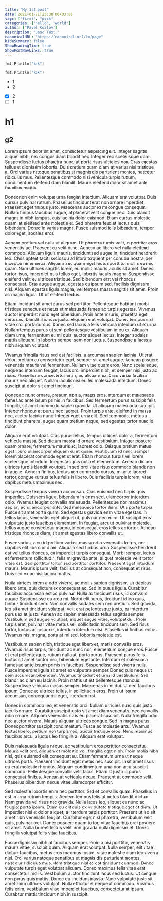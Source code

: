```yaml
---
title: "My 1st post"
date: 2021-01-21T23:38:00+03:00
tags: ["first", "post"]
categories: ["hello", "world"]
author: ["Pavel Kozlov"]
description: "Desc Text."
canonicalURL: "https://canonical.url/to/page"
hideSummary: false
ShowReadingTime: true
ShowPostNavLinks: true
---
```


```go
fmt.Println("kek")
```

```go
fmt.Println("kek")
```

- 1
- 2

- [x] 2
- [ ] 1

# h1

## g2

Lorem ipsum dolor sit amet, consectetur adipiscing elit. Integer sagittis aliquet nibh, nec congue diam blandit nec. Integer nec scelerisque diam. Suspendisse luctus pharetra nunc, at porta risus ultricies non. Cras egestas tellus ut dignissim lobortis. Duis pretium quam diam, at varius nisl tristique a. Orci varius natoque penatibus et magnis dis parturient montes, nascetur ridiculus mus. Pellentesque commodo nisi vehicula turpis rutrum, condimentum eleifend diam blandit. Mauris eleifend dolor sit amet ante faucibus mattis.

Donec non enim volutpat urna feugiat interdum. Aliquam erat volutpat. Duis cursus pulvinar rutrum. Phasellus tincidunt erat non ornare imperdiet. Praesent eget finibus justo. Maecenas auctor id mi congue consequat. Nullam finibus faucibus augue, at placerat velit congue nec. Duis blandit magna in nibh tempus, quis lacinia dolor euismod. Etiam cursus molestie quam, at eleifend ante molestie et. Sed pharetra feugiat lectus quis bibendum. Donec in varius magna. Fusce euismod felis bibendum, tempor dolor eget, sodales eros.

Aenean pretium vel nulla ut aliquam. Ut pharetra turpis velit, in porttitor eros venenatis ac. Praesent eu velit nunc. Aenean ac libero vel nulla eleifend commodo. Aliquam ligula mauris, tincidunt sed augue in, tincidunt hendrerit leo. Class aptent taciti sociosqu ad litora torquent per conubia nostra, per inceptos himenaeos. Aliquam sed quam eget lectus porttitor mollis eu nec quam. Nam ultrices sagittis lorem, eu mollis mauris iaculis sit amet. Donec tortor risus, imperdiet quis tellus eget, lobortis iaculis magna. Suspendisse eleifend velit eu ultrices tristique. Sed bibendum erat vel rhoncus consequat. Cras augue augue, egestas eu ipsum sed, facilisis dignissim nisl. Aliquam egestas ligula magna, vel tempus massa sagittis sit amet. Proin ac magna ligula. Ut ut eleifend lectus.

Etiam tincidunt sit amet purus sed porttitor. Pellentesque habitant morbi tristique senectus et netus et malesuada fames ac turpis egestas. Vivamus auctor imperdiet nunc eget bibendum. Proin ante mauris, pharetra eget metus ac, blandit rhoncus justo. Aliquam erat volutpat. Donec tempus nisi vitae orci porta cursus. Donec sed lacus a felis vehicula interdum ut et urna. Nullam tempus purus ut sem pellentesque vestibulum in eu ex. Aliquam diam urna, fermentum eu mi quis, auctor aliquet lectus. Integer sodales mattis aliquam. In lobortis semper sem non luctus. Suspendisse a lacus a nibh aliquam volutpat.

Vivamus fringilla risus sed est facilisis, a accumsan sapien lacinia. Ut erat dolor, pretium eu consectetur eget, semper sit amet augue. Aenean posuere venenatis mauris vel fermentum. Nullam vitae quam eros. Nunc scelerisque, neque ac interdum feugiat, lacus orci imperdiet nibh, et semper nisi justo ac risus. Phasellus a consectetur enim, ac aliquam ex. Cras varius facilisis mauris nec aliquet. Nullam iaculis nisi eu leo malesuada interdum. Donec suscipit at dolor sit amet tincidunt.

Donec ac nunc ornare, pretium nibh a, mattis eros. Interdum et malesuada fames ac ante ipsum primis in faucibus. Sed fermentum purus suscipit felis fringilla, sit amet commodo sapien gravida. Ut aliquam malesuada suscipit. Integer rhoncus at purus nec laoreet. Proin turpis ante, eleifend in massa nec, auctor lacinia nunc. Integer eget urna elit. Sed commodo, metus a tincidunt pharetra, augue quam pretium neque, sed egestas tortor nunc id dolor.

Aliquam erat volutpat. Cras purus tellus, tempus ultrices dolor a, fermentum vehicula massa. Sed dictum massa id ornare vestibulum. Integer posuere quam ornare, fermentum mauris ac, laoreet odio. Quisque pretium metus eget libero ullamcorper aliquam eu at quam. Vestibulum id nunc semper lorem placerat commodo eget ut erat. Etiam rhoncus turpis vel lorem scelerisque interdum. In egestas quis nulla et elementum. Aenean dictum ultrices turpis blandit volutpat. In sed orci vitae risus commodo blandit non in augue. Aenean finibus, lectus non commodo cursus, mi ante laoreet tortor, congue cursus tellus felis in libero. Duis facilisis turpis lorem, vitae dapibus metus maximus nec.

Suspendisse tempus viverra accumsan. Cras euismod nec turpis quis imperdiet. Duis sem ligula, bibendum in enim sed, ullamcorper interdum odio. Vivamus feugiat convallis malesuada. Pellentesque non maximus sapien, ac ullamcorper ante. Sed malesuada tortor diam. Ut a porta turpis. Fusce sit amet porta quam. Sed egestas gravida enim vitae egestas. In tellus lacus, venenatis eget aliquet ut, pulvinar nec enim. Ut suscipit eros vulputate justo faucibus elementum. In feugiat, arcu ut pulvinar molestie, tellus augue consectetur magna, id consequat eros tellus ac tortor. Aenean tristique rhoncus diam, sit amet egestas libero convallis ut.

Fusce varius, arcu id pretium varius, massa odio venenatis lectus, nec dapibus elit libero id diam. Aliquam sed finibus urna. Suspendisse hendrerit est vel tellus rhoncus, eu imperdiet turpis consequat. Morbi semper, lectus et fermentum sollicitudin, felis mi gravida ante, aliquet molestie velit tortor vitae est. Sed porttitor tortor sed porttitor porttitor. Praesent eget interdum mauris. Mauris ipsum velit, facilisis at consequat non, consequat et risus. Duis sed ex ac nisi lacinia mattis.

Nulla ultrices lorem a odio viverra, ac mollis sapien dignissim. Ut dapibus libero ante, quis dictum ex consequat ac. Sed in purus ligula. Curabitur faucibus accumsan est ac pulvinar. Nulla ac tincidunt risus, id convallis augue. Suspendisse eu arcu mi. Morbi elit purus, tincidunt id leo quis, finibus tincidunt sem. Nam convallis sodales sem nec pretium. Sed gravida, leo sit amet tincidunt volutpat, velit erat pellentesque justo, eu interdum purus ex at justo. Aenean ac sapien malesuada tellus sagittis semper. Vestibulum sed augue volutpat, aliquet augue vitae, volutpat dui. Proin turpis erat, pulvinar vitae metus vel, sollicitudin tincidunt sem. Sed risus tortor, luctus ac ipsum et, interdum interdum nisi. Phasellus id finibus lectus. Vivamus nisi magna, porta at mi sed, lobortis molestie est.

Vestibulum sapien nibh, tristique eget libero et, mattis convallis eros. Vivamus risus turpis, tincidunt ac nunc non, elementum congue eros. Fusce et erat pellentesque, rutrum nulla at, porta purus. Praesent purus felis, luctus sit amet auctor nec, bibendum eget ante. Interdum et malesuada fames ac ante ipsum primis in faucibus. Suspendisse sed viverra nulla. Fusce imperdiet ligula sit amet ex vulputate semper. Donec quis neque ut sem accumsan bibendum. Vivamus tincidunt et urna id vestibulum. Sed blandit ac diam eu lacinia. Proin mattis ut est pellentesque rhoncus. Suspendisse vehicula cursus semper. Maecenas in mi dui. Ut nec faucibus ipsum. Donec ac ultrices tellus, in sollicitudin eros. Proin ut ipsum accumsan, consequat dui eget, interdum nisl.

Donec in commodo leo, et venenatis orci. Nullam ultricies nunc quis justo iaculis ornare. Curabitur suscipit justo sit amet diam venenatis, nec convallis odio ornare. Aliquam venenatis risus eu placerat suscipit. Nulla fringilla odio nec auctor viverra. Mauris aliquam ultrices congue. Sed in magna purus. Donec porttitor suscipit condimentum. Fusce ac molestie arcu. Vivamus lectus libero, pretium non turpis nec, auctor tristique eros. Nunc maximus faucibus arcu, a luctus leo fringilla a. Aliquam erat volutpat.

Duis malesuada ligula neque, ac vestibulum eros porttitor consectetur. Mauris velit orci, aliquam et molestie vel, fringilla eget nibh. Proin mollis nibh nisl, quis euismod elit consequat eu. Etiam fermentum urna ut neque ultrices porta. Praesent tincidunt eget metus nec suscipit. In sit amet risus eu erat molestie rhoncus. Aliquam condimentum urna non arcu suscipit commodo. Pellentesque convallis velit lacus. Etiam at justo id purus consequat finibus. Aenean at vehicula neque. Praesent at commodo velit. Phasellus bibendum neque vitae ullamcorper efficitur.

Sed molestie lobortis enim nec porttitor. Sed et convallis quam. Phasellus in est in urna rutrum tempus. Aenean tempus felis at metus blandit dictum. Nam gravida vel risus nec gravida. Nulla lacus leo, aliquet eu nunc ac, feugiat porta ipsum. Etiam eu elit quis ex vulputate tristique eget et diam. Ut imperdiet nisi et dolor aliquet, a interdum turpis porttitor. Praesent ut leo sit amet nibh venenatis feugiat. Curabitur eget nisl pharetra, vestibulum velit quis, pulvinar orci. Donec posuere quam tortor, vitae faucibus orci posuere sit amet. Nulla laoreet lectus velit, non gravida nulla dignissim et. Donec fringilla volutpat felis vitae faucibus.

Fusce dignissim nibh at faucibus semper. Proin a nisi porttitor, venenatis mauris vitae, suscipit quam. Aliquam erat volutpat. Nulla semper, elit vitae dictum faucibus, metus eros maximus ipsum, vitae molestie diam leo viverra nisl. Orci varius natoque penatibus et magnis dis parturient montes, nascetur ridiculus mus. Nam tristique nisl ac est tincidunt euismod. Donec vulputate turpis eget volutpat aliquam. Donec maximus felis vitae erat consectetur mollis. Vestibulum auctor tincidunt lacus sed luctus. Ut congue non purus quis mattis. Donec eu tincidunt massa. Nunc vulputate justo sit amet enim ultrices volutpat. Nulla efficitur et neque ut commodo. Vivamus felis enim, vestibulum vitae imperdiet faucibus, consectetur ut ipsum. Curabitur mattis tincidunt nibh in suscipit.